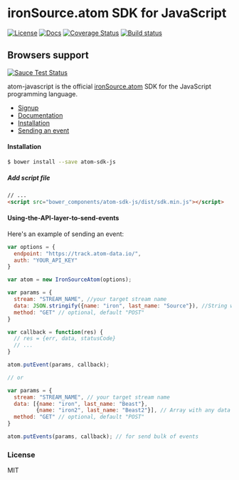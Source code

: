 # ironSource.atom SDK for JavaScript
[![License][license-image]][license-url]
[![Docs][docs-image]][docs-url]
[![Coverage Status][coveralls-image]][coveralls-url]
[![Build status][travis-image]][travis-url]
## Browsers support
[![Sauce Test Status][sauce-image]][sauce-url]


atom-javascript is the official [ironSource.atom](http://www.ironsrc.com/data-flow-management) SDK for the JavaScript programming language.

- [Signup](https://atom.ironsrc.com/#/signup)
- [Documentation](https://ironsource.github.io/atom-javascript/)
- [Installation](#Installation)
- [Sending an event](#Using-the-API-layer-to-send-events)

#### Installation
```sh
$ bower install --save atom-sdk-js
```
##### Add script file
```html
// ...
<script src="bower_components/atom-sdk-js/dist/sdk.min.js"></script>
```

#### Using-the-API-layer-to-send-events

Here's an example of sending an event:
```js
var options = {
  endpoint: "https://track.atom-data.io/",
  auth: "YOUR_API_KEY"
}

var atom = new IronSourceAtom(options);

var params = {
  stream: "STREAM_NAME", //your target stream name
  data: JSON.stringify({name: "iron", last_name: "Source"}), //String with any data and any structure.
  method: "GET" // optional, default "POST"
}

var callback = function(res) {
  // res = {err, data, statusCode}
  // ...
}

atom.putEvent(params, callback);

// or

var params = {
  stream: "STREAM_NAME", // your target stream name
  data: [{name: "iron", last_name: "Beast"},
         {name: "iron2", last_name: "Beast2"}], // Array with any data and any structure.
  method: "GET" // optional, default "POST"
}

atom.putEvents(params, callback); // for send bulk of events
```

### License
MIT

[license-image]: https://img.shields.io/badge/license-MIT-blue.svg?style=flat-square
[license-url]: LICENSE
[travis-image]: https://api.travis-ci.org/ironSource/atom-javascript.svg?branch=master
[travis-url]: https://travis-ci.org/IronSource/atom-javascript.svg?
[coveralls-image]: https://coveralls.io/repos/github/ironSource/atom-javascript/badge.svg?branch=master
[coveralls-url]: https://coveralls.io/github/ironSource/atom-javascript?branch=master
[docs-image]: https://img.shields.io/badge/docs-latest-blue.svg
[docs-url]: https://ironsource.github.io/atom-javascript/
[sauce-image]: https://saucelabs.com/browser-matrix/shimont.svg
[sauce-url]: https://saucelabs.com/u/shimont
